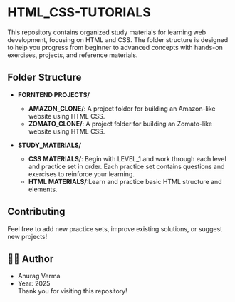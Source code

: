 # HTML_CSS-TUTORIALS

This repository contains organized study materials for learning web development, focusing on HTML and CSS. The folder structure is designed to help you progress from beginner to advanced concepts with hands-on exercises, projects, and reference materials.

## Folder Structure

- **FORNTEND PROJECTS/**  
  - **AMAZON_CLONE/**: A project folder for building an Amazon-like website using HTML CSS.
  - **ZOMATO_CLONE/**: A project folder for building an Zomato-like website using HTML CSS.

- **STUDY_MATERIALS/**
  - **CSS MATERIALS/**: Begin with LEVEL_1 and work through each level and practice set in order. Each practice set contains questions and exercises to reinforce your learning.
  - **HTML MATERIALS/**:Learn and practice basic HTML structure and elements.

## Contributing

Feel free to add new practice sets, improve existing solutions, or suggest new projects!

## 🧑‍💻 Author
  - Anurag Verma 
  - Year: 2025  
Thank you for visiting this repository!
